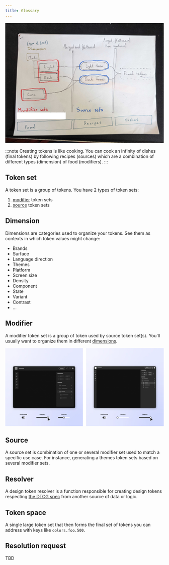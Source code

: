```yaml
---
title: Glossary
---
```


![Resolver spec visual draft](./docs/public/resolver-spec-food-analogy-drawing.jpg)

:::note
Creating tokens is like cooking. You can cook an infinity of dishes (final tokens) by following recipes (sources) which are a combination of different types (dimension) of food (modifiers).
:::

## Token set

A token set is a group of tokens. You have 2 types of token sets:

1. [modifier](#modifier) token sets
2. [source](#source) token sets

## Dimension

Dimensions are categories used to organize your tokens. See them as contexts in which token values might change:

- Brands
- Surface
- Language direction
- Themes
- Platform
- Screen size
- Density
- Component
- State
- Variant
- Contrast
- ...

## Modifier

A modifier token set is a group of token used by source token set(s). You'll usually want to organize them in different [dimensions](#dimension).

![Dimension examples](./docs/public/spectrum-adaptive-ui-concept.png)

## Source

A source set is combination of one or several modifier set used to match a specific use case. For instance, generating a themes token sets based on several modifier sets.

## Resolver

A design token resolver is a function responsible for creating design tokens respecting [the DTCG spec](https://first-editors-draft.tr.designtokens.org/format/) from another source of data or logic.

## Token space

A single large token set that then forms the final set of tokens you can address with keys like `colors.foo.500`.

## Resolution request

TBD
